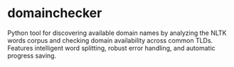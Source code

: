 # domainchecker
Python tool for discovering available domain names by analyzing the NLTK words corpus and checking domain availability across common TLDs. Features intelligent word splitting, robust error handling, and automatic progress saving.
